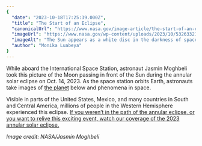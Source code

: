 ```yaml
---
{
  "date": "2023-10-18T17:25:39.000Z",
  "title": "The Start of an Eclipse",
  "canonicalUrl": "https://www.nasa.gov/image-article/the-start-of-an-eclipse/",
  "imageUrl": "https://www.nasa.gov/wp-content/uploads/2023/10/53263321254-599bd112c5-o.jpg",
  "imageAlt": "The Sun appears as a white disc in the darkness of space. The Moon begins to pass in front of it on the left, making it look like there's a circular portion of the Sun missing.",
  "author": "Monika Luabeya"
}
---
```


While aboard the International Space Station, astronaut Jasmin Moghbeli took this picture of the Moon passing in front of the Sun during the annular solar eclipse on Oct. 14, 2023. As the space station orbits Earth, astronauts take images of [the planet](https://eol.jsc.nasa.gov/) below and phenomena in space.

Visible in parts of the United States, Mexico, and many countries in South and Central America, millions of people in the Western Hemisphere experienced this eclipse. [If you weren’t in the path of the annular eclipse, or you want to relive this exciting event, watch our coverage of the 2023 annular solar eclipse.](https://youtu.be/LlY79zjud-Q)

_Image credit: NASA/Jasmin Moghbeli_
